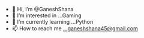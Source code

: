 - 👋 Hi, I’m @GaneshShana
- 👀 I’m interested in ...Gaming
- 🌱 I’m currently learning ...Python
- 📫 How to reach me ...ganeshshana45@gmail.com

<!---
GaneshShana/GaneshShana is a ✨ special ✨ repository because its `README.md` (this file) appears on your GitHub profile.
You can click the Preview link to take a look at your changes.
--->
